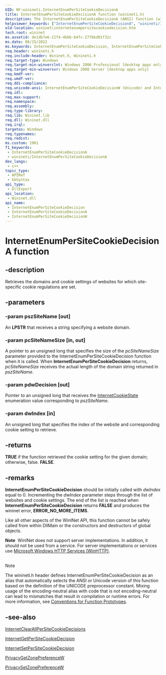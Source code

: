 ```yaml
---
UID: NF:winineti.InternetEnumPerSiteCookieDecisionA
title: InternetEnumPerSiteCookieDecisionA function (winineti.h)
description: The InternetEnumPerSiteCookieDecisionA (ANSI) function (winineti.h) retrieves the domains and cookie settings of websites for which site-specific cookie regulations are set.
helpviewer_keywords: ["InternetEnumPerSiteCookieDecisionA", "winineti/InternetEnumPerSiteCookieDecisionA"]
old-location: wininet\internetenumpersitecookiedecision.htm
tech.root: wininet
ms.assetid: de1db7e6-21f4-4bbb-b4fc-277bbd01f32c
ms.date: 08/15/2022
ms.keywords: InternetEnumPerSiteCookieDecision, InternetEnumPerSiteCookieDecision function [WinINet], InternetEnumPerSiteCookieDecisionA, InternetEnumPerSiteCookieDecisionW, wininet.internetenumpersitecookiedecision, winineti/InternetEnumPerSiteCookieDecision, winineti/InternetEnumPerSiteCookieDecisionA, winineti/InternetEnumPerSiteCookieDecisionW
req.header: winineti.h
req.include-header: Wininet.h, Winineti.h
req.target-type: Windows
req.target-min-winverclnt: Windows 2000 Professional [desktop apps only]
req.target-min-winversvr: Windows 2000 Server [desktop apps only]
req.kmdf-ver: 
req.umdf-ver: 
req.ddi-compliance: 
req.unicode-ansi: InternetEnumPerSiteCookieDecisionW (Unicode) and InternetEnumPerSiteCookieDecisionA (ANSI)
req.idl: 
req.max-support: 
req.namespace: 
req.assembly: 
req.type-library: 
req.lib: Wininet.lib
req.dll: Wininet.dll
req.irql: 
targetos: Windows
req.typenames: 
req.redist: 
ms.custom: 19H1
f1_keywords:
 - InternetEnumPerSiteCookieDecisionA
 - winineti/InternetEnumPerSiteCookieDecisionA
dev_langs:
 - c++
topic_type:
 - APIRef
 - kbSyntax
api_type:
 - DllExport
api_location:
 - Wininet.dll
api_name:
 - InternetEnumPerSiteCookieDecision
 - InternetEnumPerSiteCookieDecisionA
 - InternetEnumPerSiteCookieDecisionW
---
```


# InternetEnumPerSiteCookieDecisionA function


## -description

Retrieves the domains and cookie settings of websites for which site-specific cookie regulations are set.

## -parameters

### -param pszSiteName [out]

An <b>LPSTR</b> that receives a string specifying a website domain.

### -param pcSiteNameSize [in, out]

A pointer to an unsigned long that specifies the size of the <i>pcSiteNameSize</i> parameter provided to the InternetEnumPerSiteCookieDecision function when it is called. When <b>InternetEnumPerSiteCookieDecision</b> returns, <i>pcSiteNameSize</i> receives the actual length of the domain string returned in <i>pszSiteName</i>.

### -param pdwDecision [out]

Pointer to an unsigned long that receives the <a href="/windows/win32/api/wininet/ne-wininet-internet_scheme">InternetCookieState</a> enumeration value corresponding to <i>pszSiteName</i>.

### -param dwIndex [in]

An unsigned long that specifies the index of the website and corresponding cookie setting to retrieve.

## -returns

<b>TRUE</b> if the function retrieved the cookie setting for the given domain; otherwise, false. <b>FALSE</b>.

## -remarks

<b>InternetEnumPerSiteCookieDecision</b> should be initially called with <i>dwIndex</i> equal to 0. Incrementing the <i>dwIndex</i> parameter steps through the list of websites and cookie settings. The end of the list is reached when <b>InternetEnumPerSiteCookieDecision</b> returns <b>FALSE</b> and produces the wininet error, <b>ERROR_NO_MORE_ITEMS</b>.

Like all other aspects of the WinINet API, this function cannot be safely called from within DllMain or the constructors and destructors of global objects.

<div class="alert"><b>Note</b>  WinINet does not support server implementations. In addition, it should not be used from a service.  For server implementations or services use <a href="/windows/desktop/WinHttp/winhttp-start-page">Microsoft Windows HTTP Services (WinHTTP)</a>.</div>
<div> </div>




> [!NOTE]
> The winineti.h header defines InternetEnumPerSiteCookieDecision as an alias that automatically selects the ANSI or Unicode version of this function based on the definition of the UNICODE preprocessor constant. Mixing usage of the encoding-neutral alias with code that is not encoding-neutral can lead to mismatches that result in compilation or runtime errors. For more information, see [Conventions for Function Prototypes](/windows/win32/intl/conventions-for-function-prototypes).

## -see-also

<a href="/windows/desktop/api/wininet/nf-wininet-internetclearallpersitecookiedecisions">InternetClearAllPerSiteCookieDecisions</a>



<a href="/windows/desktop/api/wininet/nf-wininet-internetgetpersitecookiedecisiona">InternetGetPerSiteCookieDecision</a>



<a href="/windows/desktop/api/wininet/nf-wininet-internetsetpersitecookiedecisiona">InternetSetPerSiteCookieDecision</a>



<a href="/windows/desktop/api/wininet/nf-wininet-privacygetzonepreferencew">PrivacyGetZonePreferenceW</a>



<a href="/windows/desktop/api/wininet/nf-wininet-privacysetzonepreferencew">PrivacySetZonePreferenceW</a>

